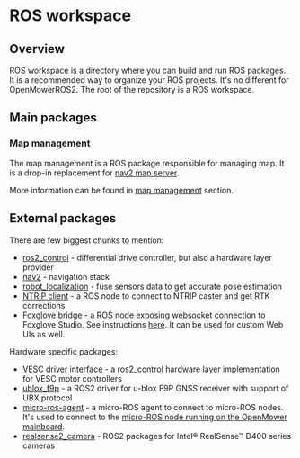# ROS workspace

## Overview

ROS workspace is a directory where you can build and run ROS packages. It is a recommended way to organize your ROS projects.
It's no different for OpenMowerROS2. The root of the repository is a ROS workspace.

## Main packages

### Map management

The map management is a ROS package responsible for managing map. It is a drop-in replacement for [nav2 map server](https://navigation.ros.org/configuration/packages/configuring-map-server.html).

More information can be found in [map management](map-management.md) section.

## External packages

There are few biggest chunks to mention:

- [ros2_control](https://control.ros.org/master/index.html) - differential drive controller, but also a hardware layer provider
- [nav2](https://navigation.ros.org/) - navigation stack
- [robot_localization](http://docs.ros.org/en/noetic/api/robot_localization/html/index.html) - fuse sensors data to get accurate pose estimation
- [NTRIP client](https://github.com/LORD-MicroStrain/ntrip_client) - a ROS node to connect to NTRIP caster and get RTK corrections
- [Foxglove bridge](https://foxglove.dev/docs/studio/connection/using-foxglove-bridge) - a ROS node exposing websocket connection to Foxglove Studio. See instructions [here](visualisation). It can be used for custom Web UIs as well.

Hardware specific packages:

- [VESC driver interface](https://github.com/sbgisen/vesc/tree/humble-devel) - a ros2_control hardware layer implementation for VESC motor controllers
- [ublox_f9p](https://github.com/jkaflik/ublox_f9p) - a ROS2 driver for u-blox F9P GNSS receiver with support of UBX protocol
- [micro-ros-agent](https://github.com/micro-ROS/micro-ROS-Agent) - a micro-ROS agent to connect to micro-ROS nodes. It's used to connect to the [micro-ROS node running on the OpenMower mainboard](omros2-firmware).
- [realsense2_camera](https://github.com/IntelRealSense/realsense-ros) - ROS2 packages for Intel® RealSense™ D400 series cameras